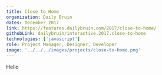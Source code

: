 ```yaml
---
title: Close to Home
organization: Daily Bruin
dates: December 2017
link: https://features.dailybruin.com/2017/close-to-home/
githubLink: dailybruin/interactive.2017.close-to-home
technologies: ['javascript']
role: Project Manager, Designer, Developer
image: '../../../images/projects/close-to-home.png'
---
```


Hello
